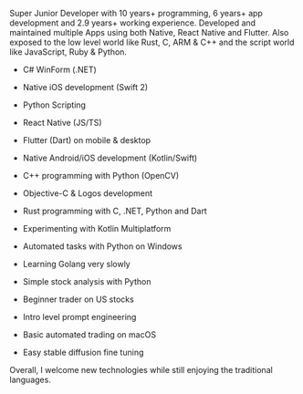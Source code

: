 Super Junior Developer with 10 years+ programming, 6 years+ app development and 2.9 years+ working experience. Developed and maintained multiple Apps using both Native, React Native and Flutter. Also exposed to the low level world like Rust, C, ARM & C++ and the script world like JavaScript, Ruby & Python. 

- C# WinForm (.NET)
- Native iOS development (Swift 2)
- Python Scripting
- React Native (JS/TS)
- Flutter (Dart) on mobile & desktop
- Native Android/iOS development (Kotlin/Swift)
- C++ programming with Python (OpenCV)
- Objective-C & Logos development
- Rust programming with C, .NET, Python and Dart
- Experimenting with Kotlin Multiplatform
- Automated tasks with Python on Windows

- Learning Golang very slowly
- Simple stock analysis with Python
- Beginner trader on US stocks
- Intro level prompt engineering
- Basic automated trading on macOS
- Easy stable diffusion fine tuning

Overall, I welcome new technologies while still enjoying the traditional languages. 
